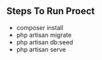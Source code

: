## Steps To Run Proect

- composer install
- php artisan migrate
- php artisan db:seed
- php artisan serve

